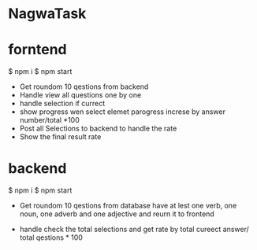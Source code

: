 # NagwaTask

# forntend

$ npm i 
$ npm start 

* Get roundom 10 qestions from backend
* Handle view all questions one by one
* handle selection if currect 
* show progress wen select elemet parogress increse by answer number/total *100
* Post all Selections to backend to handle the rate 
* Show the final result rate

# backend
$ npm i 
$ npm start 

* Get roundom 10 qestions from database
have at lest one verb, one noun, one adverb and one adjective and reurn it to frontend

* handle check the total selections and get rate by total cureect answer/
total qestions * 100
